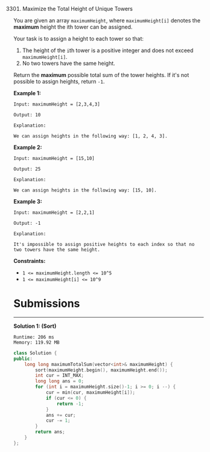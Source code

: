 3301. Maximize the Total Height of Unique Towers

You are given an array `maximumHeight`, where `maximumHeight[i]` denotes the **maximum** height the ith tower can be assigned.

Your task is to assign a height to each tower so that:

1. The height of the `i`th tower is a positive integer and does not exceed `maximumHeight[i]`.
1. No two towers have the same height.

Return the **maximum** possible total sum of the tower heights. If it's not possible to assign heights, return `-1`.

 

**Example 1:**
```
Input: maximumHeight = [2,3,4,3]

Output: 10

Explanation:

We can assign heights in the following way: [1, 2, 4, 3].
```

**Example 2:**
```
Input: maximumHeight = [15,10]

Output: 25

Explanation:

We can assign heights in the following way: [15, 10].
```

**Example 3:**
```
Input: maximumHeight = [2,2,1]

Output: -1

Explanation:

It's impossible to assign positive heights to each index so that no two towers have the same height.
```
 

**Constraints:**

* `1 <= maximumHeight.length <= 10^5`
* `1 <= maximumHeight[i] <= 10^9`

# Submissions
---
**Solution 1: (Sort)**
```
Runtime: 206 ms
Memory: 119.92 MB
```
```c++
class Solution {
public:
    long long maximumTotalSum(vector<int>& maximumHeight) {
        sort(maximumHeight.begin(), maximumHeight.end());
        int cur = INT_MAX;
        long long ans = 0;
        for (int i = maximumHeight.size()-1; i >= 0; i --) {
            cur = min(cur, maximumHeight[i]);
            if (cur <= 0) {
                return -1;
            }
            ans += cur;
            cur -= 1;
        }
        return ans;
    }
};
```

